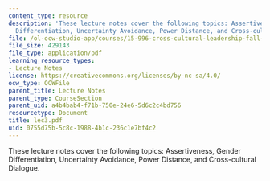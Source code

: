 ```yaml
---
content_type: resource
description: 'These lecture notes cover the following topics: Assertiveness, Gender
  Differentiation, Uncertainty Avoidance, Power Distance, and Cross-cultural Dialogue.'
file: /ol-ocw-studio-app/courses/15-996-cross-cultural-leadership-fall-2004/0755d75b5c8c19884b1c236c1e7bf4c2_lec3.pdf
file_size: 429143
file_type: application/pdf
learning_resource_types:
- Lecture Notes
license: https://creativecommons.org/licenses/by-nc-sa/4.0/
ocw_type: OCWFile
parent_title: Lecture Notes
parent_type: CourseSection
parent_uid: a4b4bab4-f71b-750e-24e6-5d6c2c4bd756
resourcetype: Document
title: lec3.pdf
uid: 0755d75b-5c8c-1988-4b1c-236c1e7bf4c2
---
```

These lecture notes cover the following topics: Assertiveness, Gender Differentiation, Uncertainty Avoidance, Power Distance, and Cross-cultural Dialogue.